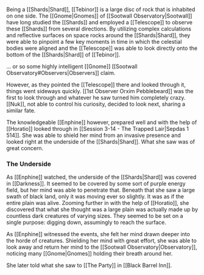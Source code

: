 Being a [[Shards|Shard]], [[Tebinor]] is a large disc of rock that is inhabited on one side. The [[Gnome|Gnomes]] of [[Sootwall Observatory|Sootwall]] have long studied the [[Shards]] and employed a [[Telescope]] to observe these [[Shards]] from several directions. By utilizing complex calculations and reflective surfaces on space rocks around the [[Shards|Shard]], they were able to pinpoint a few key moments in time in which the celestial bodies were aligned and the [[Telescope]] was able to look directly onto the bottom of the [[Shards|Shard]] of [[Tebinor]].

... or so some highly intelligent [[Gnome]] [[Sootwall Observatory#Observers|Observers]] claim.

However, as they pointed the [[Telescope]] there and looked through it, things went sideways quickly. [[1st Observer Orxim Pebblebeard]] was the first to look through and whatever he saw turned him completely crazy. [[Nuk]], not able to control his curiosity, decided to look next, sharing a similar fate.

The knowledgeable [[Enphine]] however, prepared well and with the help of [[Horatio]] looked through in [[Session 3-14 - The Trapped Lair|Sepdas 1 514]]. She was able to shield her mind from an invasive presence and looked right at the underside of the [[Shards|Shard]]. What she saw was of great concern.

### The Underside
As [[Enphine]] watched, the underside of the [[Shards|Shard]] was covered in [[Darkness]]. It seemed to be covered by some sort of purple energy field, but her mind was able to penetrate that. Beneath that she saw a large swath of black land, only it was moving ever so slightly. It was as if the entire plain was alive. Zooming further in with the help of [[Horatio]], she discovered that what she thought was a large plain was actually made up by countless dark creatures of varying sizes. They seemed to be set on a single purpose: digging down, assumingly to reach the surface.

As [[Enphine]] witnessed the events, she felt her mind drawn deeper into the horde of creatures. Shielding her mind with great effort, she was able to look away and return her mind to the [[Sootwall Observatory|Observatory]], noticing many [[Gnome|Gnomes]] holding their breath around her.

She later told what she saw to [[The Party]] in [[Black Barrel Inn]].